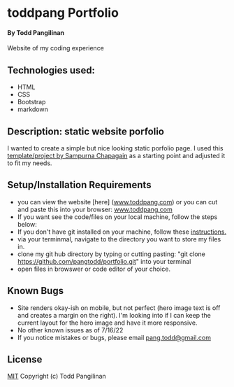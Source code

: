 # toddpang Portfolio

#### By Todd Pangilinan

Website of my coding experience

## Technologies used:

* HTML
* CSS
* Bootstrap
* markdown

## Description: static website porfolio

I wanted to create a simple but nice looking static porfolio page. I used this [template/project by Sampurna Chapagain](https://www.freecodecamp.org/news/how-to-create-a-portfolio-website-using-html-css-javascript-and-bootstrap/) as a starting point and adjusted it to fit my needs.

## Setup/Installation Requirements

* you can view the website [here] (www.toddpang.com) or you can cut and paste this into your browser: www.toddpang.com
* If you want see the code/files on your local machine, follow the steps below:
* If you don't have git installed on your machine, follow these [instructions.](https://www.learnhowtoprogram.com/introduction-to-programming/getting-started-with-intro-to-programming/git-and-github)
* via your terminmal, navigate to the directory you want to store my files in.
* clone my git hub directory by typing or cutting pasting: "git clone https://github.com/pangtodd/portfolio.git" into your terminal
* open files in browswer or code editor of your choice.


## Known Bugs

* Site renders okay-ish on mobile, but not perfect (hero image text is off and creates a margin on the right). I'm looking into if I can keep the current layout for the hero image and have it more responsive.
* No other known issues as of 7/16/22
* If you notice mistakes or bugs, please email pang.todd@gmail.com

## License

[MIT](https://opensource.org/licenses/MIT)
Copyright (c) Todd Pangilinan 